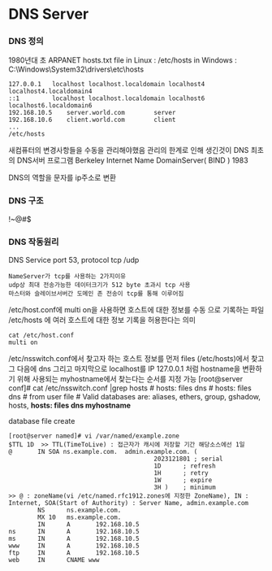 
# DNS Server


### DNS 정의
1980년대 초 ARPANET hosts.txt file
in Linux : /etc/hosts
in Windows : C:\Windows\System32\drivers\etc\hosts

	127.0.0.1   localhost localhost.localdomain localhost4 			localhost4.localdomain4
	::1         localhost localhost.localdomain localhost6 localhost6.localdomain6
	192.168.10.5    server.world.com        server
	192.168.10.6    client.world.com        client
	...
	/etc/hosts

새컴퓨터의 변경사항들을 수동을 관리해야했음 관리의 한계로 인해 생긴것이 DNS
최초의 DNS서버 프로그램 Berkeley Internet Name DomainServer( BIND ) 1983

DNS의 역할을 문자를 ip주소로 변환

### DNS 구조
!~@#$

### DNS 작동원리
DNS Service port 53, protocol tcp /udp 

	NameServer가 tcp를 사용하는 2가지이유
	udp상 최대 전송가능한 데이터크기가 512 byte 초과시 tcp 사용
	마스터와 슬레이브서버간 도메인 존 전송이 tcp를 통해 이루어짐
	
/etc/host.conf에 multi on을 사용하면 호스트에 대한 정보를 수동 으로 기록하는 파일 /etc/hosts 에 여러 호스트에 대한 정보 기록을 허용한다는 의미

	cat /etc/host.conf
	multi on

/etc/nsswitch.conf에서 찾고자 하는 호스트 정보를 먼저 files (/etc/hosts)에서 찾고 그 다음에 dns 그리고 마지막으로 localhost를 IP 127.0.0.1 처럼 hostname을 변환하기 위해 사용되는 myhostname에서 찾는다는 순서를 지정 가능
	[root@server conf]# cat /etc/nsswitch.conf |grep hosts
	#     hosts: files dns
	#     hosts: files dns  # from user file
	# Valid databases are: aliases, ethers, group, gshadow, hosts,
	**hosts:      files dns myhostname**
	
database file create

	[root@server named]# vi /var/named/example.zone
	$TTL 1D  >> TTL(TimeToLive) : 접근자가 캐시에 저장할 기간 해당소스에선 1일
	@       IN SOA ns.example.com.  admin.example.com. (
											2023121801 ; serial
											1D      ; refresh
											1H      ; retry
											1W      ; expire
											3H )    ; minimum
	>> @ : zoneName(vi /etc/named.rfc1912.zones에 지정한 ZoneName), IN : Internet, SOA(Start of Authority) : Server Name, admin.example.com
			NS      ns.example.com.
			MX 10   ms.example.com.
			IN      A       192.168.10.5
	ns      IN      A       192.168.10.5
	ms      IN      A       192.168.10.5
	www     IN      A       192.168.10.5
	ftp     IN      A       192.168.10.5
	web     IN      CNAME www
<!--stackedit_data:
eyJoaXN0b3J5IjpbMTUyOTU5MTEsNjc3ODcwNzkwLDY2MTYzNj
k3NywxNjI4NzYzMzQzLC0xMTE1MDQxNTAzLC00MjkzNTkwNTRd
fQ==
-->